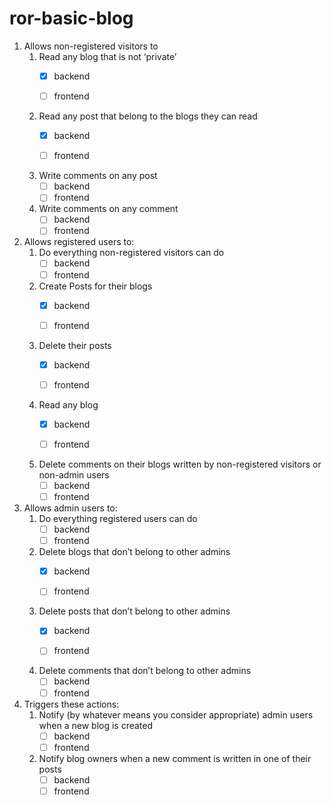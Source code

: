 # ror-basic-blog

1. Allows non-registered visitors to
   1. Read any blog that is not ‘private’
      - [X] backend
      
      - [ ] frontend
   1. Read any post that belong to the blogs they can read
      - [X] backend
      
      - [ ] frontend
   1. Write comments on any post
      - [ ] backend
      - [ ] frontend
   1. Write comments on any comment
      - [ ] backend
      - [ ] frontend

1. Allows registered users to:
   1. Do everything non-registered visitors can do
      - [ ] backend
      - [ ] frontend
   1. Create Posts for their blogs
      - [X] backend
      
      - [ ] frontend
   1. Delete their posts
      - [X] backend
      
      - [ ] frontend
   1. Read any blog
      - [X] backend
      
      - [ ] frontend
   1. Delete comments on their blogs written by non-registered visitors or non-admin users
      - [ ] backend
      - [ ] frontend

1. Allows admin users to:
   1. Do everything registered users can do
      - [ ] backend
      - [ ] frontend
   1. Delete blogs that don’t belong to other admins
      - [X] backend 
      
      - [ ] frontend
   1. Delete posts that don’t belong to other admins
      - [X] backend
      
      - [ ] frontend
   1. Delete comments that don’t belong to other admins
      - [ ] backend
      - [ ] frontend

1. Triggers these actions:
   1. Notify (by whatever means you consider appropriate) admin users when a new blog is created
      - [ ] backend
      - [ ] frontend
   1. Notify blog owners when a new comment is written in one of their posts
      - [ ] backend
      - [ ] frontend
